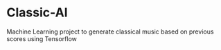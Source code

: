 # Classic-AI
Machine Learning project to generate classical music based on previous scores using Tensorflow
